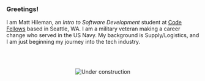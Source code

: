 
### Greetings!

I am Matt Hileman, an *Intro to Software Development* student at [Code Fellows](www.codefellows.org) based in Seattle, WA. I am a military veteran making a career change who served in the US Navy. My background is Supply/Logistics, and I am just beginning my journey into the tech industry.


<br>
<br>
<div align="center">

![Under construction](https://user-images.githubusercontent.com/282759/84681715-8c7cb580-af02-11ea-85a4-05d069c72121.gif)

</div>

